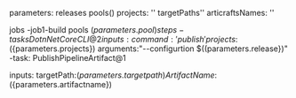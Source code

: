 parameters:
  releases 
pools()
projects: ''
targetPaths''
articraftsNames: ''

jobs
   -job1-build
pools $({parameters.pool})
steps
-tasks DotnNetCoreCLI@2
  inputs:
command:'publish'
projects:$({parameters.projects})
arguments:"--configurtion $((parameters.release})"
-task: PublishPipelineArtifact@1

inputs:
targetPath:$({parameters.targetpath})
ArtifactName:$({parameters.artifactname})

